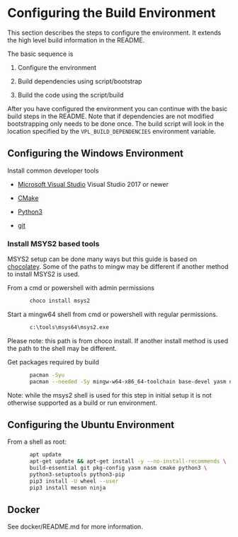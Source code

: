 # Configuring the Build Environment

This section describes the steps to configure the environment. It extends the
high level build information in the README.

The basic sequence is

1. Configure the environment

2. Build dependencies using script/bootstrap

3. Build the code using the script/build 

After you have configured the environment you can continue with the basic build
steps in the README. Note that if dependencies are not modified bootstrapping
only needs to be done once. The build script will look in the location specified
by the `VPL_BUILD_DEPENDENCIES` environment variable.


## Configuring the Windows Environment

Install common developer tools

* [Microsoft Visual Studio](https://visualstudio.microsoft.com/) Visual Studio 2017 or newer

* [CMake](https://cmake.org/) 

* [Python3](https://www.python.org/)

* [git](https://git-scm.com/)


### Install MSYS2 based tools

MSYS2 setup can be done many ways but this guide is based on 
[chocolatey](http://chocolatey.org). Some of the paths to mingw may be
different if another method to install MSYS2 is used.

From a cmd or powershell with admin permissions

```bash
       choco install msys2
```

Start a mingw64 shell from cmd or powershell with regular permissions.  

```bash
       c:\tools\msys64\msys2.exe
```

Please note: this path is from choco install.  If another install method is used
the path to the shell may be different.

Get packages required by build

```bash
       pacman -Syu
       pacman --needed -Sy mingw-w64-x86_64-toolchain base-devel yasm nasm mingw-w64-x86_64-cmake git python-pip mingw-w64-x86_64-meson mingw-w64-x86_64-ninja
```
Note: while the msys2 shell is used for this step in initial setup it is
not otherwise supported as a build or run environment.

## Configuring the Ubuntu Environment

From a shell as root:

```bash
       apt update
       apt-get update && apt-get install -y --no-install-recommends \
       build-essential git pkg-config yasm nasm cmake python3 \
       python3-setuptools python3-pip
       pip3 install -U wheel --user 
       pip3 install meson ninja
```


## Docker

See docker/README.md for more information.
